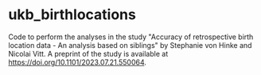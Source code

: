 # ukb_birthlocations

Code to perform the analyses in the study "Accuracy of retrospective birth location data - An analysis based on siblings" by Stephanie von Hinke and Nicolai Vitt. A preprint of the study is available at https://doi.org/10.1101/2023.07.21.550064.
